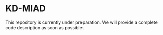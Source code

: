 # KD-MIAD
This repository is currently under preparation. We will provide a complete code description as soon as possible.
